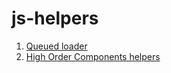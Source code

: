 # js-helpers

1. [Queued loader](https://github.com/peekhovsky/js-helpers/tree/main/queuedLoader)
2. [High Order Components helpers](https://github.com/peekhovsky/js-helpers/tree/main/highOrderComponents)
